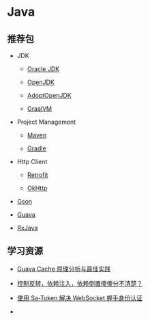 
# Java

## 推荐包

- JDK

    - [Oracle JDK](https://www.oracle.com/java/technologies/downloads/)

    - [OpenJDK](https://jdk.java.net/)

    - [AdoptOpenJDK](https://adoptopenjdk.net/)

    - [GraalVM](https://www.graalvm.org/)

- Project Management

    - [Maven](https://maven.apache.org/)

    - [Gradle](https://gradle.org/)

- Http Client

    - [Retrofit](https://github.com/square/retrofit)

    - [OkHttp](https://github.com/square/okhttp)

- [Gson](https://github.com/google/gson)

- [Guava](https://github.com/google/guava)

- [RxJava](https://github.com/ReactiveX/RxJava)


## 学习资源

- [Guava Cache 原理分析与最佳实践](https://zhuanlan.zhihu.com/p/413566834)

- [控制反转，依赖注入，依赖倒置傻傻分不清楚？](https://my.oschina.net/u/5268560/blog/5440060)

- [使用 Sa-Token 解决 WebSocket 握手身份认证](https://my.oschina.net/u/3503445/blog/5444586)

- []()


